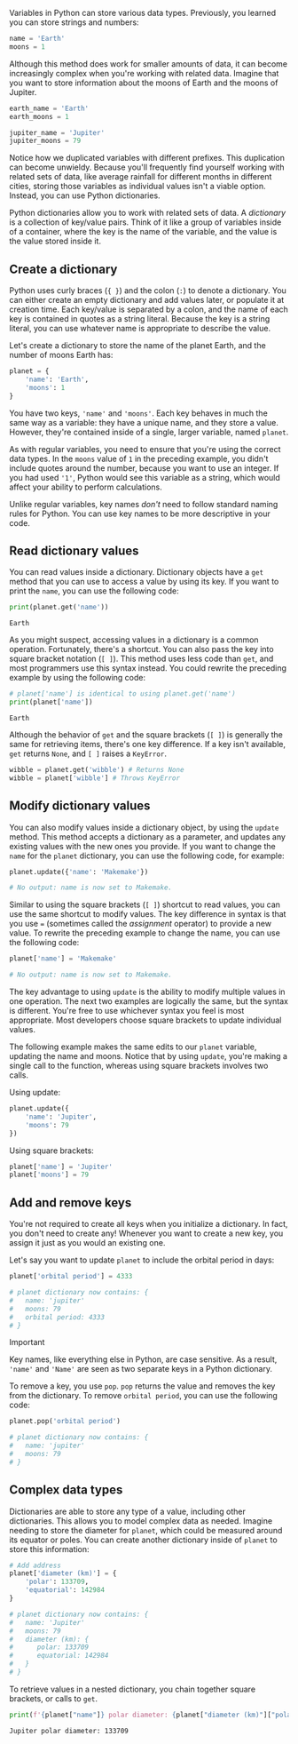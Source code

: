 Variables in Python can store various data types. Previously, you learned you can store strings and numbers:

```python
name = 'Earth'
moons = 1
```

Although this method does work for smaller amounts of data, it can become increasingly complex when you're working with related data. Imagine that you want to store information about the moons of Earth and the moons of Jupiter.

```python
earth_name = 'Earth'
earth_moons = 1

jupiter_name = 'Jupiter'
jupiter_moons = 79
```

Notice how we duplicated variables with different prefixes. This duplication can become unwieldy. Because you'll frequently find yourself working with related sets of data, like average rainfall for different months in different cities, storing those variables as individual values isn't a viable option. Instead, you can use Python dictionaries.

Python dictionaries allow you to work with related sets of data. A *dictionary* is a collection of key/value pairs. Think of it like a group of variables inside of a container, where the key is the name of the variable, and the value is the value stored inside it.

## Create a dictionary

Python uses curly braces (`{ }`) and the colon (`:`) to denote a dictionary. You can either create an empty dictionary and add values later, or populate it at creation time. Each key/value is separated by a colon, and the name of each key is contained in quotes as a string literal. Because the key is a string literal, you can use whatever name is appropriate to describe the value.

Let's create a dictionary to store the name of the planet Earth, and the number of moons Earth has:

```python
planet = {
    'name': 'Earth',
    'moons': 1
}
```

You have two keys, `'name'` and `'moons'`. Each key behaves in much the same way as a variable: they have a unique name, and they store a value. However, they're contained inside of a single, larger variable, named `planet`.

As with regular variables, you need to ensure that you're using the correct data types. In the `moons` value of `1` in the preceding example, you didn't include quotes around the number, because you want to use an integer. If you had used `'1'`, Python would see this variable as a string, which would affect your ability to perform calculations.

Unlike regular variables, key names *don't* need to follow standard naming rules for Python. You can use key names to be more descriptive in your code.

## Read dictionary values

You can read values inside a dictionary. Dictionary objects have a `get` method that you can use to access a value by using its key. If you want to print the `name`, you can use the following code:

```python
print(planet.get('name'))
```

```Output
Earth
```

As you might suspect, accessing values in a dictionary is a common operation. Fortunately, there's a shortcut. You can also pass the key into square bracket notation (`[ ]`). This method uses less code than `get`, and most programmers use this syntax instead. You could rewrite the preceding example by using the following code:

```python
# planet['name'] is identical to using planet.get('name')
print(planet['name'])
```

```Output
Earth
```

Although the behavior of `get` and the square brackets (`[ ]`) is generally the same for retrieving items, there's one key difference. If a key isn't available, `get` returns `None`, and `[ ]` raises a `KeyError`.

```python
wibble = planet.get('wibble') # Returns None
wibble = planet['wibble'] # Throws KeyError
```

## Modify dictionary values

You can also modify values inside a dictionary object, by using the `update` method. This method accepts a dictionary as a parameter, and updates any existing values with the new ones you provide. If you want to change the `name` for the `planet` dictionary, you can use the following code, for example:

```python
planet.update({'name': 'Makemake'})

# No output: name is now set to Makemake.
```

Similar to using the square brackets (`[ ]`) shortcut to read values, you can use the same shortcut to modify values. The key difference in syntax is that you use `=` (sometimes called the *assignment* operator) to provide a new value. To rewrite the preceding example to change the name, you can use the following code:

```python
planet['name'] = 'Makemake'

# No output: name is now set to Makemake.
```

The key advantage to using `update` is the ability to modify multiple values in one operation. The next two examples are logically the same, but the syntax is different. You're free to use whichever syntax you feel is most appropriate. Most developers choose square brackets to update individual values.

The following example makes the same edits to our `planet` variable, updating the name and moons. Notice that by using `update`, you're making a single call to the function, whereas using square brackets involves two calls.

Using update:

```python
planet.update({
    'name': 'Jupiter',
    'moons': 79
})
```

Using square brackets:

```python
planet['name'] = 'Jupiter'
planet['moons'] = 79
```

## Add and remove keys

You're not required to create all keys when you initialize a dictionary. In fact, you don't need to create any! Whenever you want to create a new key, you assign it just as you would an existing one.

Let's say you want to update `planet` to include the orbital period in days:

```python
planet['orbital period'] = 4333

# planet dictionary now contains: {
#   name: 'jupiter'
#   moons: 79
#   orbital period: 4333
# }
```

> [!IMPORTANT]
> Key names, like everything else in Python, are case sensitive. As a result, `'name'` and `'Name'` are seen as two separate keys in a Python dictionary.

To remove a key, you use `pop`. `pop` returns the value and removes the key from the dictionary. To remove `orbital period`, you can use the following code:

```python
planet.pop('orbital period')

# planet dictionary now contains: {
#   name: 'jupiter'
#   moons: 79
# }
```

## Complex data types

Dictionaries are able to store any type of a value, including other dictionaries. This allows you to model complex data as needed. Imagine needing to store the diameter for `planet`, which could be measured around its equator or poles. You can create another dictionary inside of `planet` to store this information:

```python
# Add address
planet['diameter (km)'] = {
    'polar': 133709,
    'equatorial': 142984
}

# planet dictionary now contains: {
#   name: 'Jupiter'
#   moons: 79
#   diameter (km): {
#      polar: 133709
#      equatorial: 142984
#   }
# }
```

To retrieve values in a nested dictionary, you chain together square brackets, or calls to `get`.

```python
print(f'{planet["name"]} polar diameter: {planet["diameter (km)"]["polar"]}')
```

```Output
Jupiter polar diameter: 133709
```
